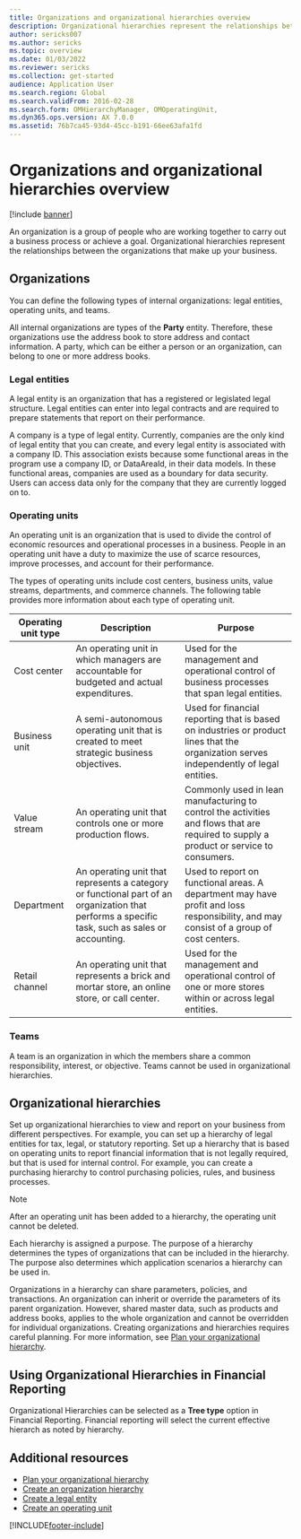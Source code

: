```yaml
---
title: Organizations and organizational hierarchies overview
description: Organizational hierarchies represent the relationships between the organizations that make up your business, including overviews on operating unit types.
author: sericks007
ms.author: sericks
ms.topic: overview
ms.date: 01/03/2022
ms.reviewer: sericks
ms.collection: get-started
audience: Application User
ms.search.region: Global
ms.search.validFrom: 2016-02-28
ms.search.form: OMHierarchyManager, OMOperatingUnit,
ms.dyn365.ops.version: AX 7.0.0
ms.assetid: 76b7ca45-93d4-45cc-b191-66ee63afa1fd
---
```


# Organizations and organizational hierarchies overview

[!include [banner](../includes/banner.md)]

An organization is a group of people who are working together to carry out a business process or achieve a goal. Organizational hierarchies represent the relationships between the organizations that make up your business.

## Organizations

You can define the following types of internal organizations: legal entities, operating units, and teams.

All internal organizations are types of the **Party** entity. Therefore, these organizations use the address book to store address and contact information. A party, which can be either a person or an organization, can belong to one or more address books.

### Legal entities

A legal entity is an organization that has a registered or legislated legal structure. Legal entities can enter into legal contracts and are required to prepare statements that report on their performance.

A company is a type of legal entity. Currently, companies are the only kind of legal entity that you can create, and every legal entity is associated with a company ID. This association exists because some functional areas in the program use a company ID, or DataAreaId, in their data models. In these functional areas, companies are used as a boundary for data security. Users can access data only for the company that they are currently logged on to.

### Operating units

An operating unit is an organization that is used to divide the control of economic resources and operational processes in a business. People in an operating unit have a duty to maximize the use of scarce resources, improve processes, and account for their performance.

The types of operating units include cost centers, business units, value streams, departments, and commerce channels. The following table provides more information about each type of operating unit.

| Operating unit type | Description | Purpose |
|---------------------|-------------|---------|
| Cost center         | An operating unit in which managers are accountable for budgeted and actual expenditures. | Used for the management and operational control of business processes that span legal entities. |
| Business unit       | A semi-autonomous operating unit that is created to meet strategic business objectives. | Used for financial reporting that is based on industries or product lines that the organization serves independently of legal entities. |
| Value stream        | An operating unit that controls one or more production flows. | Commonly used in lean manufacturing to control the activities and flows that are required to supply a product or service to consumers. |
| Department          | An operating unit that represents a category or functional part of an organization that performs a specific task, such as sales or accounting. | Used to report on functional areas. A department may have profit and loss responsibility, and may consist of a group of cost centers. |
| Retail channel      | An operating unit that represents a brick and mortar store, an online store, or call center. | Used for the management and operational control of one or more stores within or across legal entities. |

### Teams

A team is an organization in which the members share a common responsibility, interest, or objective. Teams cannot be used in organizational hierarchies.

## Organizational hierarchies

Set up organizational hierarchies to view and report on your business from different perspectives. For example, you can set up a hierarchy of legal entities for tax, legal, or statutory reporting. Set up a hierarchy that is based on operating units to report financial information that is not legally required, but that is used for internal control. For example, you can create a purchasing hierarchy to control purchasing policies, rules, and business processes.

> [!NOTE]
> After an operating unit has been added to a hierarchy, the operating unit cannot be deleted. 

Each hierarchy is assigned a purpose. The purpose of a hierarchy determines the types of organizations that can be included in the hierarchy. The purpose also determines which application scenarios a hierarchy can be used in.

Organizations in a hierarchy can share parameters, policies, and transactions. An organization can inherit or override the parameters of its parent organization. However, shared master data, such as products and address books, applies to the whole organization and cannot be overridden for individual organizations. Creating organizations and hierarchies requires careful planning. For more information, see [Plan your organizational hierarchy](plan-organizational-hierarchy.md).

## Using Organizational Hierarchies in Financial Reporting

Organizational Hierarchies can be selected as a **Tree type** option in Financial Reporting. Financial reporting will select the current effective hierarch as noted by hierarchy. <!-- Following link has been moved. For more information, see [Reporting tree definitions in Financial Reports](/dev-itpro/analytics/financial-reporting-tree-definitions.md). -->

## Additional resources
- [Plan your organizational hierarchy](plan-organizational-hierarchy.md)
- [Create an organization hierarchy](tasks/create-organization-hierarchy.md)
- [Create a legal entity](tasks/create-legal-entity.md)
- [Create an operating unit](tasks/create-operating-unit.md)



[!INCLUDE[footer-include](../../../includes/footer-banner.md)]
